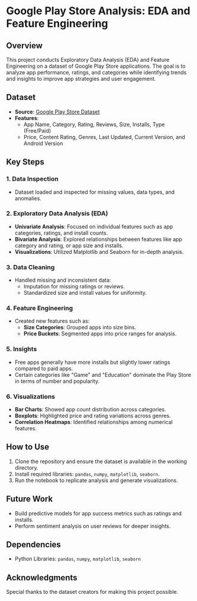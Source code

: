 # Google Play Store Analysis: EDA and Feature Engineering

## Overview
This project conducts Exploratory Data Analysis (EDA) and Feature Engineering on a dataset of Google Play Store applications. The goal is to analyze app performance, ratings, and categories while identifying trends and insights to improve app strategies and user engagement.

## Dataset
- **Source**: [Google Play Store Dataset](https://www.kaggle.com/lava18/google-play-store-apps)
- **Features**:
  - App Name, Category, Rating, Reviews, Size, Installs, Type (Free/Paid)
  - Price, Content Rating, Genres, Last Updated, Current Version, and Android Version

## Key Steps

### 1. Data Inspection
- Dataset loaded and inspected for missing values, data types, and anomalies.

### 2. Exploratory Data Analysis (EDA)
- **Univariate Analysis**: Focused on individual features such as app categories, ratings, and install counts.
- **Bivariate Analysis**: Explored relationships between features like app category and rating, or app size and installs.
- **Visualizations**: Utilized Matplotlib and Seaborn for in-depth analysis.

### 3. Data Cleaning
- Handled missing and inconsistent data:
  - Imputation for missing ratings or reviews.
  - Standardized size and install values for uniformity.

### 4. Feature Engineering
- Created new features such as:
  - **Size Categories**: Grouped apps into size bins.
  - **Price Buckets**: Segmented apps into price ranges for analysis.

### 5. Insights
- Free apps generally have more installs but slightly lower ratings compared to paid apps.
- Certain categories like "Game" and "Education" dominate the Play Store in terms of number and popularity.

### 6. Visualizations
- **Bar Charts**: Showed app count distribution across categories.
- **Boxplots**: Highlighted price and rating variations across genres.
- **Correlation Heatmaps**: Identified relationships among numerical features.

## How to Use
1. Clone the repository and ensure the dataset is available in the working directory.
2. Install required libraries: `pandas`, `numpy`, `matplotlib`, `seaborn`.
3. Run the notebook to replicate analysis and generate visualizations.

## Future Work
- Build predictive models for app success metrics such as ratings and installs.
- Perform sentiment analysis on user reviews for deeper insights.

## Dependencies
- Python Libraries: `pandas`, `numpy`, `matplotlib`, `seaborn`

## Acknowledgments
Special thanks to the dataset creators for making this project possible.
